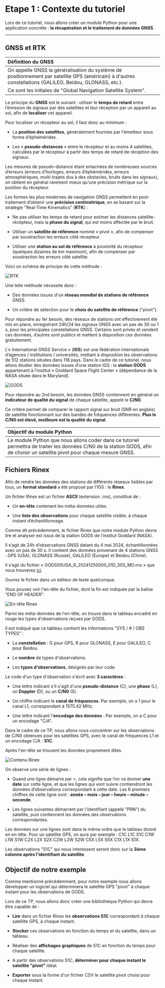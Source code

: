 # Etape 1 : Contexte du tutoriel

Lors de ce tutoriel, nous allons créer un module Python pour une application concrète : **la récupération et le traitement de données GNSS**.

---

## GNSS et RTK

|Définition du GNSS|
|:-|
|On appelle GNSS la généralisation du système de positionnement par satellite GPS (américain) à d'autres constellations (GALILEO, Beidou, GLONASS, etc.).|
|Ce sont les initiales de "Global Navigation Satellite System".|

Le principe du **GNSS** est le suivant : utiliser le **temps de retard** entre l’émission de signaux par des satellites et leur réception par un appareil au sol, afin de **localiser** cet appareil.

Pour localiser un récepteur au sol, il faut donc au minimum :

- La **position des satellites**, généralement fournies par l'émetteur sous forme d’éphémérides.

- Les « **pseudo-distances** » entre le récepteur et au moins 4 satellites, calculées par le récepteur à partir des temps de retard de réception des signaux.  

Les mesures de pseudo-distance étant entachées de nombreuses sources d’erreurs (erreurs d’horloges, erreurs d’éphémérides, erreurs atmosphériques, multi-trajets dus à des obstacles, bruits dans les signaux), on obtient en général rarement mieux qu’une précision métrique sur la position du récepteur.

Les formes les plus modernes de navigation GNSS permettent en post-traitement d’obtenir une **précision centimétrique**, en se basant sur la stratégie "Real-Time Kinematics" (**RTK**) :

- Ne pas utiliser les temps de retard pour estimer les distances satellite-récépteur, mais la **phase du signal**, qui est moins affectée par le bruit.

- Utiliser un **satellite de référence** nommé « pivot », afin de compenser par soustraction les erreurs côté récepteur.

- Utiliser une **station au sol de référence** à proximité du récepteur (quelques dizaines de km maximum), afin de compenser par soustraction les erreurs côté satellite.

Voici un schéma de principe de cette méthode :

![RTK](img/RTK.jpg)

Une telle méthode nécessite donc :

* Des données issues d'un **réseau mondial de stations de référence** GNSS.

* Un critère de sélection pour le **choix du satellite de référence** ("pivot").

Pour répondre au 1er besoin, des réseaux de stations ont effectivement été mis en place, enregistrant 24h/24 les signaux GNSS avec un pas de 30 ou 1 s, pour les principales constellations GNSS. 
Certains sont privés et vendent ces données, d’autres sont publics et mettent à disposition ces données gratuitement.

L’« International GNSS Service » (**IGS**) est une fédération internationale d’agences / institutions / universités, mettant à disposition les observations de 512 stations situées dans 118 pays. 
Dans le cadre de ce tutoriel, nous allons étudier des données issues d’une station IGS : la **station GODS** appartenant à l’institut « Goddard Space Flight Center » (dépendance de la NASA située dans le Maryland).

![GODS](img/GODS.jpg)

Pour répondre au 2nd besoin, les données GNSS contiennent en général un **indicateur de qualité du signal** de chaque satellite, appelé le **C/N0**.

Ce critère permet de comparer le rapport signal sur bruit (SNR en anglais) de satellite fonctionnant sur des bandes de fréquences différentes.
**Plus le C/N0 est élevé, meilleure est la qualité du signal**.

|Objectif du module Python|
|:-|
|Le module Python que nous allons coder dans ce tutoriel permettra de traiter les données C/N0 de la station GODS, afin de choisir un satellite pivot pour chaque mesure GNSS.|

## Fichiers Rinex

Afin de rendre les données des stations de différents réseaux lisibles par tous, un **format standard** a été proposé par l’IGS : le **Rinex**. 

Un fichier Rinex est un fichier **ASCII** (extension .rnx), constitué de :

- Un **en-tête** contenant les méta-données utiles.

- Une **liste des observations** pour chaque satellite visible, à chaque instant d’échantillonnage.

Comme dit précédemment, le fichier Rinex que notre module Python devra lire et analyser est issus de la station GODS de l’institut Goddard (NASA). 

Il s’agit de 24h d’observations GNSS datant du 4 mai 2024, échantillonnées avec un pas de 30 s. 
Il contient des données provenant de 4 stations GNSS : GPS (USA), GLONASS (Russie), GALILEO (Europe) et Beidou (Chine).

Il s’agit du fichier « GODS00USA_R_20241250000_01D_30S_MO.rnx » que vous trouverez [ici](https://github.com/NicOudart/UVSQ_M2_NewSpace_TP_Python/tree/main/example).

Ouvrez le fichier dans un éditeur de texte quelconque.

Vous pouvez voir l'en-tête du fichier, dont la fin est indiquée par la balise "END OF HEADER".

![En-tête Rinex](img/Rinex_header.png)

Parmi les méta-données de l'en-tête, on trouve dans le tableau encadré en rouge les types d'observations reçues par GODS.

Il est indiqué que ce tableau contient les informations "SYS / # / OBS TYPES" : 

- La **constellation** : G pour GPS, R pour GLONASS, E pour GALILEO, C pour Beidou.

- Le **nombre** de types d'observations.

- Les **types d'observations**, désignés par leur code.

Le code d'un type d'observation s'écrit avec **3 caractères** :

- Une lettre indicant s'il s'agit d'une **pseudo-distance** (C), une **phase** (L), un **Doppler** (D), ou un **C/N0** (S).

- Un chiffre indicant le **canal de fréquences**. Par exemple, on a 1 pour le canal L1, correspondant à 1575.42 MHz.

- Une lettre indicant l'**encodage des données** : Par exemple, on a C pour un encodage "C/A".

Dans le cadre de ce TP, nous allons nous concentrer sur les observations de C/N0 obtenues pour les satellites GPS, avec le canal de fréquences L1 et un encodage C/A : **S1C**.

Après l'en-tête se trouvent les données proprement dites.

![Contenu Rinex](img/Rinex_content.png)

On observe une série de lignes :

- Quand une ligne démarre par >, cela signifie que l’on va donner **une date** sur cette ligne, et que les lignes qui vont suivre contiendront les données d’observations correspondant à cette date. Les 6 premiers chiffres de cette ligne sont : **année – mois – jour – heure – minute – seconde**.

- Les lignes suivantes démarrent par l'identifiant (appelé "PRN") du satellite, puis contiennent les données des observations correspondantes.

Les données sur une lignes sont dans le même ordre que le tableau donné en en-tête.
Pour un satellite GPS, on aura par exemple : C1C L1C S1C C1W L1W S1W C2X L2X S2X C2W L2W S2W C5X L5X S5X C1X L1X S1X.

Les observations "S1C" qui nous interessent seront donc sur la **3ème colonne après l'identifiant du satellite**.

## Objectif de notre exemple

Comme mentionné précédemment, pour notre exemple nous allons développer un logiciel qui déterminera le satellite GPS "pivot" à chaque instant pour les observations de GODS.

Lors de ce TP, nous allons donc créer une bibliothèque Python qui devra être capable de :

- **Lire** dans un fichier Rinex les **observations S1C** correspondant à chaque satellite GPS, à chaque instant.

- **Stocker** ces observations en fonction du temps et du satellite, dans un tableau.

- Réaliser des **affichages graphiques** de S1C en fonction du temps pour chaque satellite.

- A partir des observations S1C, **déterminer pour chaque instant le satellite "pivot"** idéal.

- **Exporter** sous la forme d'un fichier CSV le satellite pivot choisi pour chaque instant.